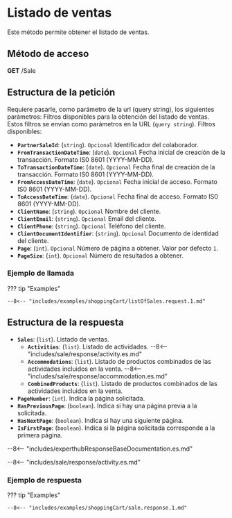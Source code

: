 # Listado de ventas

Este método permite obtener el listado de ventas.

## Método de acceso

**GET** /Sale

## Estructura de la petición

Requiere pasarle, como parámetro de la url (query string), los siguientes parámetros:
Filtros disponibles para la obtención del listado de ventas. Estos filtros se envían como parámetros en la URL (`query string`). Filtros disponibles:

- **`PartnerSaleId`**: (``string``).  ``Opcional`` Identificador del colaborador.
- **`FromTransactionDateTime`**: (``date``).  ``Opcional`` Fecha inicial de creación de la transacción. Formato IS0 8601 (YYYY-MM-DD).
- **`ToTransactionDateTime`**: (``date``).  ``Opcional`` Fecha final de creación de la transacción. Formato IS0 8601 (YYYY-MM-DD).
- **`FromAccessDateTime`**: (``date``).  ``Opcional`` Fecha inicial de acceso. Formato IS0 8601 (YYYY-MM-DD).
- **`ToAccessDateTime`**: (``date``).  ``Opcional`` Fecha final de acceso. Formato IS0 8601 (YYYY-MM-DD).
- **`ClientName`**: (``string``).  ``Opcional`` Nombre del cliente.
- **`ClientEmail`**: (``string``).  ``Opcional`` Email del cliente.
- **`ClientPhone`**: (``string``).  ``Opcional`` Teléfono del cliente.
- **`ClientDocumentIdentifier`**: (``string``).  ``Opcional`` Documento de identidad del cliente.
- **`Page`**: (``int``).  ``Opcional`` Número de página a obtener. Valor por defecto `1`.
- **`PageSize`**: (``int``).  ``Opcional`` Número de resultados a obtener.
  
### Ejemplo de llamada

??? tip "Examples"

    --8<-- "includes/examples/shoppingCart/listOfSales.request.1.md"

## Estructura de la respuesta

- **`Sales`**: (``list``). Listado de ventas.
    - **`Activities`**: (``list``). Listado de actividades.
        --8<-- "includes/sale/response/activity.es.md"
    - **`Accommodations`**: (``list``). Listado de productos combinados de las actividades incluidos en la venta.
        --8<-- "includes/sale/response/accommodation.es.md"
    - **`CombinedProducts`**: (``list``). Listado de productos combinados de las actividades incluidos en la venta.
- **`PageNumber`**: (``int``). Indica la página solicitada.
- **`HasPreviousPage`**: (``boolean``). Indica si hay una página previa a la solicitada.
- **`HasNextPage`**: (``boolean``). Indica si hay una siguiente página.
- **`IsFirstPage`**: (``boolean``). Indica si la página solicitada corresponde a la primera página.

--8<-- "includes/experthubResponseBaseDocumentation.es.md"

--8<-- "includes/sale/response/activity.es.md"

### Ejemplo de respuesta

??? tip "Examples"

    --8<-- "includes/examples/shoppingCart/sale.response.1.md"
